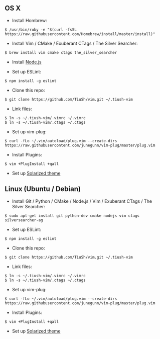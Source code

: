 ## OS X

* Install Hombrew:

`$ /usr/bin/ruby -e "$(curl -fsSL https://raw.githubusercontent.com/Homebrew/install/master/install)"`

* Install Vim / CMake / Exuberant CTags / The Silver Searcher:

`$ brew install vim cmake ctags the_silver_searcher`

* Install [Node.js](https://nodejs.org/)

* Set up ESLint:

`$ npm install -g eslint`

* Clone this repo:

`$ git clone https://github.com/TiuSh/vim.git ~/.tiush-vim`

* Link files:

```
$ ln -s ~/.tiush-vim/.vimrc ~/.vimrc
$ ln -s ~/.tiush-vim/.ctags ~/.ctags
```

* Set up vim-plug:

`$ curl -fLo ~/.vim/autoload/plug.vim --create-dirs https://raw.githubusercontent.com/junegunn/vim-plug/master/plug.vim`

* Install Plugins:

`$ vim +PlugInstall +qall`

* Set up [Solarized theme](http://ethanschoonover.com/solarized)

## Linux (Ubuntu / Debian)

* Install Git / Python / CMake / Node.js / Vim / Exuberant CTags / The Silver Searcher:

`$ sudo apt-get install git python-dev cmake nodejs vim ctags silversearcher-ag`

* Set up ESLint:

`$ npm install -g eslint`

* Clone this repo:

`$ git clone https://github.com/TiuSh/vim.git ~/.tiush-vim`

* Link files:

```
$ ln -s ~/.tiush-vim/.vimrc ~/.vimrc
$ ln -s ~/.tiush-vim/.ctags ~/.ctags
```

* Set up vim-plug:

`$ curl -fLo ~/.vim/autoload/plug.vim --create-dirs https://raw.githubusercontent.com/junegunn/vim-plug/master/plug.vim`

* Install Plugins:

`$ vim +PlugInstall +qall`

* Set up [Solarized theme](http://ethanschoonover.com/solarized)

